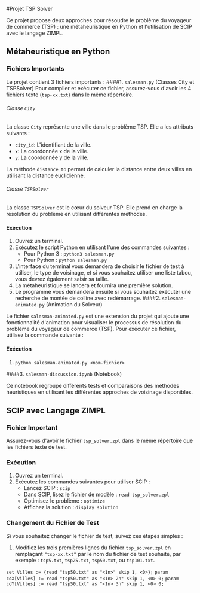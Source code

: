 #Projet TSP Solver

Ce projet propose deux approches pour résoudre le problème du voyageur de commerce (TSP) : une métaheuristique en Python et l'utilisation de SCIP avec le langage ZIMPL.

## Métaheuristique en Python

### Fichiers Importants
Le projet contient 3 fichiers importants :
####1. `salesman.py` (Classes City et TSPSolver)
 Pour compiler et exécuter ce fichier, assurez-vous d'avoir les 4 fichiers texte (`tsp-xx.txt`) dans le même répertoire.


###### Classe `City`

La classe `City` représente une ville dans le problème TSP. Elle a les attributs suivants :
- `city_id`: L'identifiant de la ville.
- `x`: La coordonnée x de la ville.
- `y`: La coordonnée y de la ville.

La méthode `distance_to` permet de calculer la distance entre deux villes en utilisant la distance euclidienne.

###### Classe `TSPSolver`

La classe `TSPSolver` est le cœur du solveur TSP. Elle prend en charge la résolution du problème en utilisant différentes méthodes.
#### Exécution
1. Ouvrez un terminal.
2. Exécutez le script Python en utilisant l'une des commandes suivantes :
   - Pour Python 3 : `python3 salesman.py`
   - Pour Python : `python salesman.py`
3. L'interface du terminal vous demandera de choisir le fichier de test à utiliser, le type de voisinage, et si vous souhaitez utiliser une liste tabou, vous devrez également saisir sa taille.
4. La métaheuristique se lancera et fournira une première solution.
5. Le programme vous demandera ensuite si vous souhaitez exécuter une recherche de montée de colline avec redémarrage.
####2. `salesman-animated.py` (Animation du Solveur)

Le fichier `salesman-animated.py` est une extension du projet qui ajoute une fonctionnalité d'animation pour visualiser le processus de résolution du problème du voyageur de commerce (TSP). Pour exécuter ce fichier, utilisez la commande suivante :
#### Exécution
1. `python salesman-animated.py <nom-fichier>`

####3. `salesman-discussion.ipynb` (Notebook)

Ce notebook regroupe différents tests et comparaisons des méthodes heuristiques en utilisant les différentes approches de voisinage disponibles.


## SCIP avec Langage ZIMPL

### Fichier Important
Assurez-vous d'avoir le fichier `tsp_solver.zpl` dans le même répertoire que les fichiers texte de test.

### Exécution
1. Ouvrez un terminal.
2. Exécutez les commandes suivantes pour utiliser SCIP :
   - Lancez SCIP : `scip`
   - Dans SCIP, lisez le fichier de modèle : `read tsp_solver.zpl`
   - Optimisez le problème : `optimize`
   - Affichez la solution : `display solution`

### Changement du Fichier de Test
Si vous souhaitez changer le fichier de test, suivez ces étapes simples :
1. Modifiez les trois premières lignes du fichier `tsp_solver.zpl` en remplaçant `"tsp-xx.txt"` par le nom du fichier de test souhaité, par exemple : `tsp5.txt`, `tsp25.txt`, `tsp50.txt`, ou `tsp101.txt`.

`set Villes := {read "tsp50.txt" as "<1n>" skip 1, <0>};`
`param coX[Villes] := read "tsp50.txt" as "<1n> 2n" skip 1, <0> 0;`
`param coY[Villes] := read "tsp50.txt" as "<1n> 3n" skip 1, <0> 0;`

